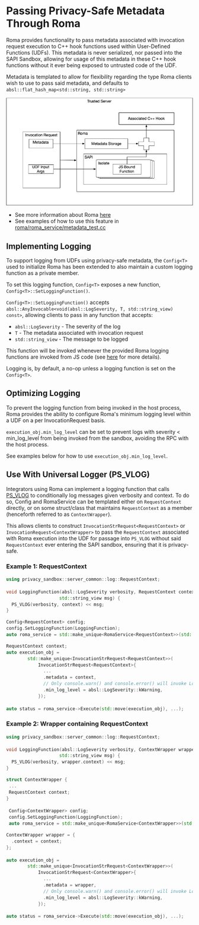 # Passing Privacy-Safe Metadata Through Roma

Roma provides functionality to pass metadata associated with invocation request execution to C++
hook functions used within User-Defined Functions (UDFs). This metadata is never serialized, nor
passed into the SAPI Sandbox, allowing for usage of this metadata in these C++ hook functions
without it ever being exposed to untrusted code of the UDF.

Metadata is templated to allow for flexibility regarding the type Roma clients wish to use to pass
said metadata, and defaults to `absl::flat_hash_map<std::string, std::string>`

![Metadata Flow](images/metadata-flow.png)

-   See more information about Roma [here](README.md)
-   See examples of how to use this feature in
    [roma/roma_service/metadata_test.cc](/src/roma/roma_service/metadata_test.cc)

## Implementing Logging

To support logging from UDFs using privacy-safe metadata, the `Config<T>` used to initialize Roma
has been extended to also maintain a custom logging function as a private member.

To set this logging function, `Config<T>` exposes a new function, `Config<T>::SetLoggingFunction()`.

`Config<T>::SetLoggingFunction()` accepts
`absl::AnyInvocable<void(absl::LogSeverity, T, std::string_view) const>`, allowing clients to pass
in any function that accepts:

-   `absl::LogSeverity` - The severity of the log
-   `T` - The metadata associated with invocation request
-   `std::string_view` - The message to be logged

This function will be invoked whenever the provided Roma logging functions are invoked from JS code
(see [here](logging.md) for more details).

Logging is, by default, a no-op unless a logging function is set on the `Config<T>`.

## Optimizing Logging

To prevent the logging function from being invoked in the host process, Roma provides the ability to
configure Roma's minimum logging level within a UDF on a per InvocationRequest basis.

`execution_obj.min_log_level` can be set to prevent logs with severity < min_log_level from being
invoked from the sandbox, avoiding the RPC with the host process.

See examples below for how to use `execution_obj.min_log_level`.

## Use With Universal Logger (PS_VLOG)

Integrators using Roma can implement a logging function that calls
[PS_VLOG](/src/logger/request_context_logger.h) to conditionally log messages given verbosity and
context. To do so, Config and RomaService can be templated either on `RequestContext` directly, or
on some struct/class that maintains `RequestContext` as a member (henceforth referred to as
`ContextWrapper`).

This allows clients to construct `InvocationStrRequest<RequestContext>` or
`InvocationRequest<ContextWrapper>` to pass the `RequestContext` associated with Roma execution into
the UDF for passage into `PS_VLOG` without said `RequestContext` ever entering the SAPI sandbox,
ensuring that it is privacy-safe.

### Example 1: RequestContext

```cpp
using privacy_sandbox::server_common::log::RequestContext;

void LoggingFunction(absl::LogSeverity verbosity, RequestContext context,
                    std::string_view msg) {
  PS_VLOG(verbosity, context) << msg;
}
```

```cpp
Config<RequestContext> config;
config.SetLoggingFunction(LoggingFunction);
auto roma_service = std::make_unique<RomaService<RequestContext>>(std::move(config));
```

```cpp
RequestContext context;
auto execution_obj =
        std::make_unique<InvocationStrRequest<RequestContext>>(
            InvocationStrRequest<RequestContext>{
              ...
              .metadata = context,
              // Only console.warn() and console.error() will invoke LoggingFunction
              .min_log_level = absl::LogSeverity::kWarning,
            });

auto status = roma_service->Execute(std::move(execution_obj), ...);
```

### Example 2: Wrapper containing RequestContext

```cpp
using privacy_sandbox::server_common::log::RequestContext;

void LoggingFunction(absl::LogSeverity verbosity, ContextWrapper wrapper,
                    std::string_view msg) {
  PS_VLOG(verbosity, wrapper.context) << msg;
}
```

```cpp
struct ContextWrapper {
 ...
 RequestContext context;
}

 Config<ContextWrapper> config;
 config.SetLoggingFunction(LoggingFunction);
 auto roma_service = std::make_unique<RomaService<ContextWrapper>>(std::move(config));
```

```cpp
ContextWrapper wrapper = {
  .context = context;
};

auto execution_obj =
        std::make_unique<InvocationStrRequest<ContextWrapper>>(
            InvocationStrRequest<ContextWrapper>{
              ...
              .metadata = wrapper,
              // Only console.warn() and console.error() will invoke LoggingFunction
              .min_log_level = absl::LogSeverity::kWarning,
            });

auto status = roma_service->Execute(std::move(execution_obj), ...);
```

